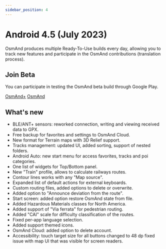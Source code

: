```yaml
---
sidebar_position: 4
---
```


# Android 4.5 (July 2023)

OsmAnd produces multiple Ready-To-Use builds every day, allowing you to track new features and participate in the OsmAnd contributions (translation process).

## Join Beta
You can participate in testing the OsmAnd beta build through Google Play. 

<div class="button-row">
  <a class="button button--active" href="https://play.google.com/apps/testing/net.osmand.plus">OsmAnd+</a>
  <a class="button button--active" href="https://play.google.com/apps/testing/net.osmand">OsmAnd</a>
</div>

## What's new

* BLE/ANT+ sensors: reworked connection, writing and viewing received data to GPX.
* Free backup for favorites and settings to OsmAnd Cloud.
* New format for Terrain maps with 3D Relief support.
* Tracks management: updated UI, added sorting, support of nested folders.
* Android Auto: new start menu for access favorites, tracks and poi categories.
* One list of widgets for Top/Bottom panel.
* New "Train" profile, allows to calculate railways routes.
* Contour lines works with any "Map source".
* Expanded list of default actions for external keyboards.
* Custom routing files, added options to delete or overwrite.
* Added option to "Announce deviation from the route".
* Start screen: added option restore OsmAnd state from file.
* Added Hazardous Materials classes for North America.
* Added support of "Via ferrata" for pedestrian routing.
* Added "CAI" scale for difficulty classification of the routes.
* Fixed per-app language selection.
* Added support themed icons.
* OsmAnd Cloud: added option to delete account.
* Accessibility: touch target size for all buttons changed to 48 dp fixed issue with map UI that was visible for screen readers.
